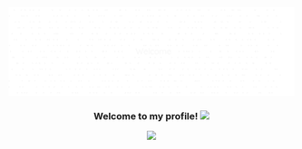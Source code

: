 ![Banner](https://raw.githubusercontent.com/drewbi/drewbi/master/welcome_banner2.svg)
<h3 align="center">
  Welcome to my profile!
  <img src="https://media.giphy.com/media/hvRJCLFzcasrR4ia7z/giphy.gif" width="28">
</h3>
<p align="center">
 <a href="https://github.com/User-JoaoP/readme-typing-svg"><img src="https://readme-typing-svg.herokuapp.com?color=f0f6fc&center=true&vCenter=true&lines=I'm+a+Computer+Science+student+;Always+learning+new+things;Looking+for+experience"></a>
</p>

